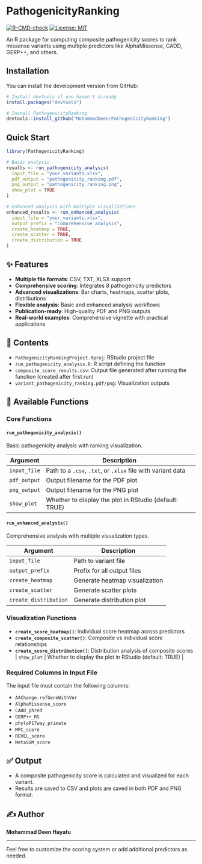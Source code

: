 
# PathogenicityRanking

<!-- badges: start -->
[![R-CMD-check](https://github.com/MohammadDeen/PathogenicityRanking/actions/workflows/R-CMD-check.yaml/badge.svg)](https://github.com/MohammadDeen/PathogenicityRanking/actions/workflows/R-CMD-check.yaml)
[![License: MIT](https://img.shields.io/badge/License-MIT-yellow.svg)](https://opensource.org/licenses/MIT)
<!-- badges: end -->

An R package for computing composite pathogenicity scores to rank missense variants using multiple predictors like AlphaMissense, CADD, GERP++, and others.

## Installation

You can install the development version from GitHub:

```r
# Install devtools if you haven't already
install.packages("devtools")

# Install PathogenicityRanking
devtools::install_github("MohammadDeen/PathogenicityRanking")
```

## Quick Start

```r
library(PathogenicityRanking)

# Basic analysis
results <- run_pathogenicity_analysis(
  input_file = "your_variants.xlsx",
  pdf_output = "pathogenicity_ranking.pdf", 
  png_output = "pathogenicity_ranking.png",
  show_plot = TRUE
)

# Enhanced analysis with multiple visualizations
enhanced_results <- run_enhanced_analysis(
  input_file = "your_variants.xlsx",
  output_prefix = "comprehensive_analysis",
  create_heatmap = TRUE,
  create_scatter = TRUE,
  create_distribution = TRUE
)
```

## ✨ Features

- **Multiple file formats**: CSV, TXT, XLSX support
- **Comprehensive scoring**: Integrates 8 pathogenicity predictors
- **Advanced visualizations**: Bar charts, heatmaps, scatter plots, distributions
- **Flexible analysis**: Basic and enhanced analysis workflows
- **Publication-ready**: High-quality PDF and PNG outputs
- **Real-world examples**: Comprehensive vignette with practical applications

## 📂 Contents

- `PathogenicityRankingProject.Rproj`: RStudio project file
- `run_pathogenicity_analysis.R`: R script defining the function
- `composite_score_results.csv`: Output file generated after running the function (created after first run)
- `variant_pathogenicity_ranking.pdf/png`: Visualization outputs

## 🧪 Available Functions

### Core Functions

#### `run_pathogenicity_analysis()`
Basic pathogenicity analysis with ranking visualization.

| Argument       | Description |
|----------------|-------------|
| `input_file`   | Path to a `.csv`, `.txt`, or `.xlsx` file with variant data |
| `pdf_output`   | Output filename for the PDF plot |
| `png_output`   | Output filename for the PNG plot |
| `show_plot`    | Whether to display the plot in RStudio (default: TRUE) |

#### `run_enhanced_analysis()`
Comprehensive analysis with multiple visualization types.

| Argument       | Description |
|----------------|-------------|
| `input_file`   | Path to variant file |
| `output_prefix` | Prefix for all output files |
| `create_heatmap` | Generate heatmap visualization |
| `create_scatter` | Generate scatter plots |
| `create_distribution` | Generate distribution plot |

### Visualization Functions

- **`create_score_heatmap()`**: Individual score heatmap across predictors
- **`create_composite_scatter()`**: Composite vs individual score relationships  
- **`create_score_distribution()`**: Distribution analysis of composite scores
| `show_plot`    | Whether to display the plot in RStudio (default: TRUE) |

### Required Columns in Input File

The input file must contain the following columns:

- `AAChange.refGeneWithVer`
- `AlphaMissense_score`
- `CADD_phred`
- `GERP++_RS`
- `phyloP17way_primate`
- `MPC_score`
- `REVEL_score`
- `MetaSVM_score`

## ✅ Output

- A composite pathogenicity score is calculated and visualized for each variant.
- Results are saved to CSV and plots are saved in both PDF and PNG format.

## ✍️ Author

**Mohammad Deen Hayatu**

---

Feel free to customize the scoring system or add additional predictors as needed.